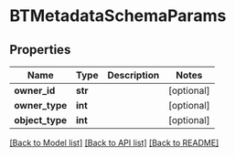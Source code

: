 # BTMetadataSchemaParams

## Properties
Name | Type | Description | Notes
------------ | ------------- | ------------- | -------------
**owner_id** | **str** |  | [optional] 
**owner_type** | **int** |  | [optional] 
**object_type** | **int** |  | [optional] 

[[Back to Model list]](../README.md#documentation-for-models) [[Back to API list]](../README.md#documentation-for-api-endpoints) [[Back to README]](../README.md)


